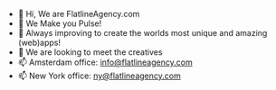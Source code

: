 - 👋 Hi, We are FlatlineAgency.com
- 👀 We Make you Pulse! 
- 🌱 Always improving to create the worlds most unique and amazing (web)apps!
- 💞️ We are looking to meet the creatives
- 📫 Amsterdam office: info@flatlineagency.com
- 📫 New York office: ny@flatlineagency.com
